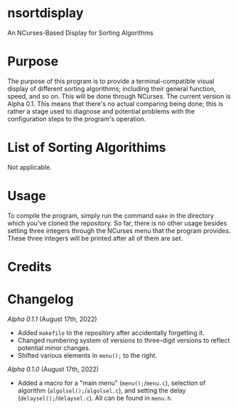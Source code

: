 # nsortdisplay
An NCurses-Based Display for Sorting Algorithms

# Purpose
  The purpose of this program is to provide a terminal-compatible visual display of different sorting algorithims; including their general function, speed, and so on. This will be done through NCurses.
  The current version is Alpha 0.1. This means that there's no actual comparing being done; this is rather a stage used to diagnose and potential problems with the configuration steps to the program's operation.

# List of Sorting Algorithims
  Not applicable.
  
# Usage
  To compile the program, simply run the command ``make`` in the directory which you've cloned the repository.
  So far, there is no other usage besides setting three integers through the NCurses menu that the program provides. These three integers will be printed after all of them are set.
# Credits

# Changelog
  *Alpha 0.1.1* (August 17th, 2022)
  - Added ``makefile`` to the repository after accidentally forgetting it.
  - Changed numbering system of versions to three-digit versions to reflect potential minor changes.
  - Shifted various elements in ``menu();`` to the right.
  
  *Alpha 0.1.0* (August 17th, 2022)
  - Added a macro for a "main menu" (``menu();``/``menu.c``), selection of algorithm (``algolsel();``/``algolsel.c``), and setting the delay (``delaysel();``/``delaysel.c``). All can be found in ``menu.h``.
